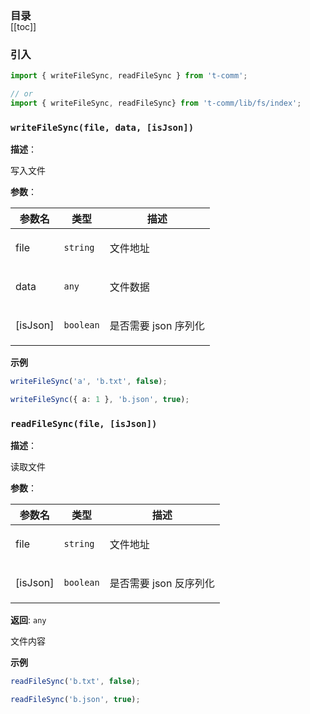 <h3 style="margin-bottom: -1rem;">目录</h3>

[[toc]]

<h3>引入</h3>

```ts
import { writeFileSync, readFileSync } from 't-comm';

// or
import { writeFileSync, readFileSync} from 't-comm/lib/fs/index';
```


### `writeFileSync(file, data, [isJson])` 


**描述**：<p>写入文件</p>

**参数**：


| 参数名 | 类型 | 描述 |
| --- | --- | --- |
| file | <code>string</code> | <p>文件地址</p> |
| data | <code>any</code> | <p>文件数据</p> |
| [isJson] | <code>boolean</code> | <p>是否需要 json 序列化</p> |



**示例**

```ts
writeFileSync('a', 'b.txt', false);

writeFileSync({ a: 1 }, 'b.json', true);
```
<a name="readFileSync"></a>

### `readFileSync(file, [isJson])` 


**描述**：<p>读取文件</p>

**参数**：


| 参数名 | 类型 | 描述 |
| --- | --- | --- |
| file | <code>string</code> | <p>文件地址</p> |
| [isJson] | <code>boolean</code> | <p>是否需要 json 反序列化</p> |

**返回**: <code>any</code><br>

<p>文件内容</p>

**示例**

```ts
readFileSync('b.txt', false);

readFileSync('b.json', true);
```
